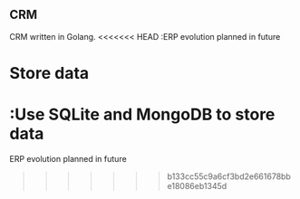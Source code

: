## CRM
CRM written in Golang. 
<<<<<<< HEAD
:ERP evolution planned in future
# Store data
:Use SQLite and MongoDB to store data
=======
ERP evolution planned in future
>>>>>>> b133cc55c9a6cf3bd2e661678bbe18086eb1345d
